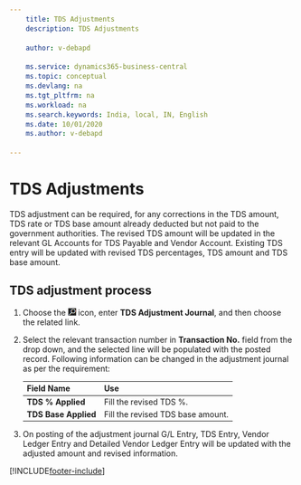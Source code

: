 ```yaml
---
    title: TDS Adjustments
    description: TDS Adjustments

    author: v-debapd

    ms.service: dynamics365-business-central
    ms.topic: conceptual
    ms.devlang: na
    ms.tgt_pltfrm: na
    ms.workload: na
    ms.search.keywords: India, local, IN, English
    ms.date: 10/01/2020
    ms.author: v-debapd

---
```

# TDS Adjustments



TDS adjustment can be required, for any corrections in the TDS amount, TDS rate or TDS base amount already deducted but not paid to the government authorities. The revised TDS amount will be updated in the relevant GL Accounts for TDS Payable and Vendor Account. Existing TDS entry will be updated with revised TDS percentages, TDS amount and TDS base amount.

## TDS adjustment process

1. Choose the ![Search for Page or Report](image/search_small.png "Search for Page or Report icon") icon, enter **TDS Adjustment Journal**, and then choose the related link.
2. Select the relevant transaction number in **Transaction No.** field from the drop down, and the selected line will be populated with the posted record. Following information can be changed in the adjustment journal as per the requirement:
  
    |Field Name|Use|
    |----------------------------------|---------------------------------------|  
    |**TDS % Applied**|Fill the revised TDS %.|  
    |**TDS Base Applied**|Fill the revised TDS base amount.|

3. On posting of the adjustment journal G/L Entry, TDS Entry, Vendor Ledger Entry and Detailed Vendor Ledger Entry will be updated with the adjusted amount and revised information.


























[!INCLUDE[footer-include](../../includes/footer-banner.md)]